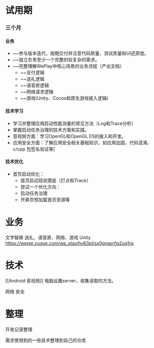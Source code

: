 # 试用期

### 三个月
#### 业务
- ~~参与版本迭代，按期交付并注意代码质量、测试质量和UI还原度。
- ~~独立负责至少一个完整的较复杂的需求。
- ~~完整理解WePlay中核心场景的业务流程（产出文档）
	- ~~支付逻辑
	- ~~送礼逻辑
	- ~~语音房逻辑
	- ~~网络请求逻辑
	- ~~游戏(Unity、Cocos和原生游戏接入逻辑)

#### 技术学习
- 学习并整理应用启动性能测量的常见方法（Log和Trace分析）
- 掌握启动任务治理的技术方案和实践。
- 音视频方面：学习OpenGL和OpenGL ES的接入和开发。
- 应用安全方面：了解应用安全相关基础知识，如应用加固、代码混淆、c/cpp 包签名验证等|
#### 技术优化
- 首页启动优化：
	- 首页启动现状摸底（打点和Trace）
	- 尝试一个优化方向：
	- 启动任务治理
	- 开屏页预加载首页资源等
# 业务
文字替换
送礼、语音房、网络、游戏
Unity
https://wepie.yuque.com/we_play/hy63pl/sx0gnasn1q2uq1rq

# 技术
[[Android 音视频]]
电脑设置server，收集读取的方法。

网络
安全


# 整理
开发记录整理

需求使用到的一些技术整理到自己的仓库

